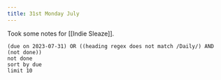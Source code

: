 ```yaml
---
title: 31st Monday July
---
```

Took some notes for [[Indie Sleaze]].
```tasks
(due on 2023-07-31) OR ((heading regex does not match /Daily/) AND (not done))
not done
sort by due
limit 10
```